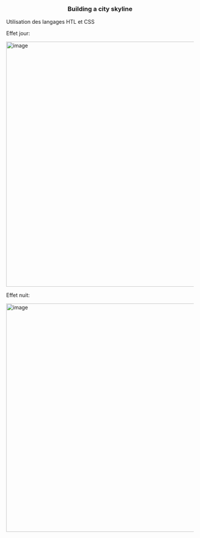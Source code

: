 <h3 align="center">Building a city skyline</h3>

<p align="left"> Utilisation des langages HTL et CSS</p>

<p align="left"> Effet jour: </p>

<img width="659" alt="image" src="https://github.com/Hafida3412/Building-a-city-Skyline/assets/160515207/cf7b0f04-aeea-4b0d-be98-6495629f0609">




<p align="left"> Effet nuit: </p>

<img width="614" alt="image" src="https://github.com/Hafida3412/Building-a-city-Skyline/assets/160515207/fe9fd28a-1220-4ff0-b3c1-2ff4bbb4b56d">

